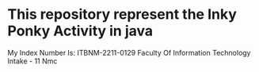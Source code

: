 # This repository represent the Inky Ponky Activity in java

My Index Number Is: ITBNM-2211-0129
Faculty Of Information Technology
Intake - 11 Nmc 
